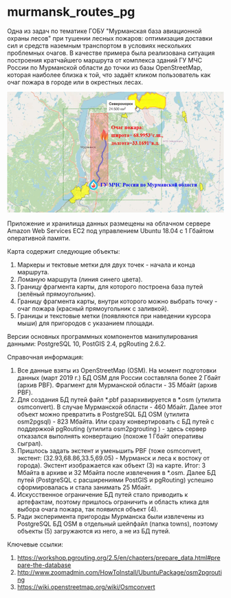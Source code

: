 # murmansk_routes_pg

Одна из задач по тематике ГОБУ "Мурманская база авиационной охраны лесов" при тушении лесных пожаров: оптимизация доставки сил и средств наземным транспортом в условиях нескольких проблемных очагов. В качестве примера была реализована ситуация построения кратчайшего маршрута от комплекса зданий ГУ МЧС России по Мурманской области до точки из базы OpenStreetMap, которая наиболее близка к той, что задаёт кликом пользователь как очаг пожара в городе или в окрестных лесах.

![Превью](https://github.com/ZifRD/murmansk_routes_pg/blob/master/preview.png)

Приложение и хранилища данных размещены на облачном сервере Amazon Web Services EC2 под управлением Ubuntu 18.04 с 1 Гбайтом оперативной памяти.

Карта содержит следующие объекты:
1. Маркеры и тектовые метки для двух точек - начала и конца маршрута.
2. Ломаную маршрута (линия синего цвета).
3. Границу фрагмента карты, для которого построена база путей (зелёный прямоугольник).
4. Границу фрагмента карты, внутри которого можно выбрать точку - очаг пожара (красный прямоугольник с заливкой).
5. Границы и текстовые метки (появляются при наведении курсора мыши) для пригородов с указанием площади.

Версии основных программных компонентов манипулирования данными: PostgreSQL 10, PostGIS 2.4, pgRouting 2.6.2.

Справочная информация:
1. Все данные взяты из OpenStreetMap (OSM). На момент подготовки данных (март 2019 г.) БД OSM для России составляла более 2 Гбайт (архив PBF). Фрагмент для Мурманской области - 35 Мбайт (архив PBF). 
2. Для создания БД путей файл *.pbf разархивируется в *.osm (утилита osmconvert). В случае Мурманской области - 460 Мбайт. Далее этот объект можно превратить в PostgreSQL БД OSM (утилита osm2pgsql) - 823 Мбайта. Или сразу конвертировать с БД путей с поддержкой pgRouting (утилита osm2pgrouting ) - здесь сервер отказался выполнять конвертацию (похоже 1 Гбайт оперативы сыграл). 
3. Пришлось задать экстент и уменьшить PBF (тоже osmconvert, экстент: (32.93,68.86,33.5,69.05) - Мурманск и леса к востоку от города). Экстент изображается как объект (3) на карте. Итог: 3 Мбайта в архиве и 32 Мбайта после извлечения в *.osm. Далее БД путей (PostgreSQL c расширениями PostGIS и pgRouting) успешно сформировалась и стала занимать 25 Мбайт. 
4. Искусственное ограничение БД путей стало приводить к артефактам, поэтому пришлось ограничить и область клика для выбора очага пожара, так появился объект (4).
5. Ради эксперимента пригороды Мурманска были извлечены из PostgreSQL БД OSM в отдельный шейпфайл (папка towns), поэтому объекты (5) загружаются из него, а не из БД путей.

Ключевые ссылки:
1. https://workshop.pgrouting.org/2.5/en/chapters/prepare_data.html#prepare-the-database
2. http://www.zoomadmin.com/HowToInstall/UbuntuPackage/osm2pgrouting
3. https://wiki.openstreetmap.org/wiki/Osmconvert



